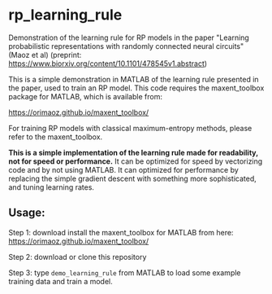# rp_learning_rule
Demonstration of the learning rule for RP models in the paper "Learning probabilistic representations with randomly connected neural circuits" (Maoz et al)
(preprint: https://www.biorxiv.org/content/10.1101/478545v1.abstract)

This is a simple demonstration in MATLAB of the learning rule presented in the paper, used to train an RP model. 
This code requires the maxent_toolbox package for MATLAB, which is available from:

https://orimaoz.github.io/maxent_toolbox/

For training RP models with classical maximum-entropy methods, please refer to the maxent_toolbox.

**This is a simple implementation of the learning rule made for readability, not for speed or performance.**
It can be optimized for speed by vectorizing code and by not using MATLAB.
It can optimized for performance by replacing the simple gradient descent with something more sophisticated, and tuning learning rates.

## Usage:
Step 1: download install the maxent_toolbox for MATLAB from here: https://orimaoz.github.io/maxent_toolbox/

Step 2: download or clone this repository

Step 3: type `demo_learning_rule` from MATLAB to load some example training data and train a model.


